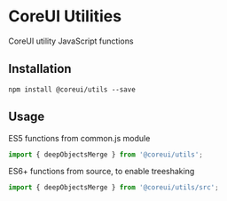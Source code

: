 # CoreUI Utilities

CoreUI utility JavaScript functions

## Installation

```shell
npm install @coreui/utils --save
```

## Usage

ES5 functions from common.js module

```js
import { deepObjectsMerge } from '@coreui/utils';
```

ES6+ functions from source, to enable treeshaking

```js
import { deepObjectsMerge } from '@coreui/utils/src';
```
